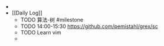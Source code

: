 -
- [[Daily Log]]
	- TODO 算法-树 #milestone
	- TODO 14:00-15:30 https://github.com/pemistahl/grex/sc
	- TODO Learn vim
	-